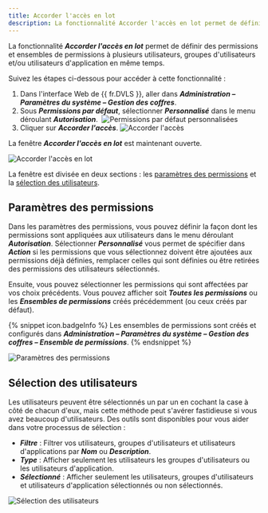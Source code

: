 ```yaml
---
title: Accorder l'accès en lot
description: La fonctionnalité Accorder l'accès en lot permet de définir des permissions et ensembles de permissions à plusieurs utilisateurs, groupes d'utilisateurs et/ou utilisateurs d'application en même temps.
---
```

La fonctionnalité ***Accorder l'accès en lot*** permet de définir des permissions et ensembles de permissions à plusieurs utilisateurs, groupes d'utilisateurs et/ou utilisateurs d'application en même temps.

Suivez les étapes ci-dessous pour accéder à cette fonctionnalité :
1. Dans l'interface Web de {{ fr.DVLS }}, aller dans ***Administration – Paramètres du système – Gestion des coffres***.
1. Sous ***Permissions par défaut***, sélectionner ***Personnalisé*** dans le menu déroulant ***Autorisation***.
![]()
![Permissions par défaut personnalisées](/img/fr/server/ServerOp2047.png)
1. Cliquer sur ***Accorder l'accès***.
![Accorder l'accès](/img/fr/server/ServerOp2048.png)

La fenêtre ***Accorder l'accès en lot*** est maintenant ouverte.

![Accorder l'accès en lot](/img/fr/server/ServerOp2049.png)

La fenêtre est divisée en deux sections : les <a href="#paramètres-des-permissions">paramètres des permissions</a> et la <a href="#sélection-des-utilisateurs">sélection des utilisateurs</a>.

## Paramètres des permissions

Dans les paramètres des permissions, vous pouvez définir la façon dont les permissions sont appliquées aux utilisateurs dans le menu déroulant ***Autorisation***. Sélectionner ***Personnalisé*** vous permet de spécifier dans ***Action*** si les permissions que vous sélectionnez doivent être ajoutées aux permissions déjà définies, remplacer celles qui sont définies ou être retirées des permissions des utilisateurs sélectionnés.

Ensuite, vous pouvez sélectionner les permissions qui sont affectées par vos choix précédents. Vous pouvez afficher soit ***Toutes les permissions*** ou les ***Ensembles de permissions*** créés précédemment (ou ceux créés par défaut).

{% snippet icon.badgeInfo %} 
Les ensembles de permissions sont créés et configurés dans ***Administration – Paramètres du système – Gestion des coffres – Ensemble de permissions***.
{% endsnippet %}

![Paramètres des permissions](/img/fr/server/ServerOp2050.png)

## Sélection des utilisateurs

Les utilisateurs peuvent être sélectionnés un par un en cochant la case à côté de chacun d'eux, mais cette méthode peut s'avérer fastidieuse si vous avez beaucoup d'utilisateurs. Des outils sont disponibles pour vous aider dans votre processus de sélection :
* ***Filtre*** : Filtrer vos utilisateurs, groupes d'utilisateurs et utilisateurs d'applications par ***Nom*** ou ***Description***.
* ***Type*** : Afficher seulement les utilisateurs les groupes d'utilisateurs ou les utilisateurs d'application.
* ***Sélectionné*** : Afficher seulement les utilisateurs, groupes d'utilisateurs et utilisateurs d'application sélectionnés ou non sélectionnés.

![Sélection des utilisateurs](/img/fr/server/ServerOp2051.png)
